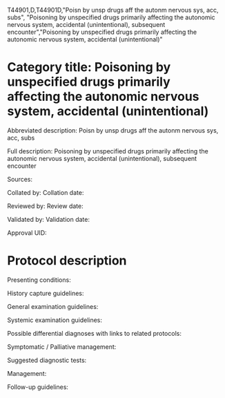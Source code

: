 T44901,D,T44901D,"Poisn by unsp drugs aff the autonm nervous sys, acc, subs", "Poisoning by unspecified drugs primarily affecting the autonomic nervous system, accidental (unintentional), subsequent encounter","Poisoning by unspecified drugs primarily affecting the autonomic nervous system, accidental (unintentional)"
# Category title: Poisoning by unspecified drugs primarily affecting the autonomic nervous system, accidental (unintentional)

Abbreviated description: Poisn by unsp drugs aff the autonm nervous sys, acc, subs

Full description: Poisoning by unspecified drugs primarily affecting the autonomic nervous system, accidental (unintentional), subsequent encounter

Sources:

Collated by:
Collation date:

Reviewed by:
Review date:

Validated by:
Validation date:

Approval UID:

# Protocol description

Presenting conditions:

History capture guidelines:

General examination guidelines:

Systemic examination guidelines:

Possible differential diagnoses with links to related protocols:

Symptomatic / Palliative management:

Suggested diagnostic tests:

Management:

Follow-up guidelines:
